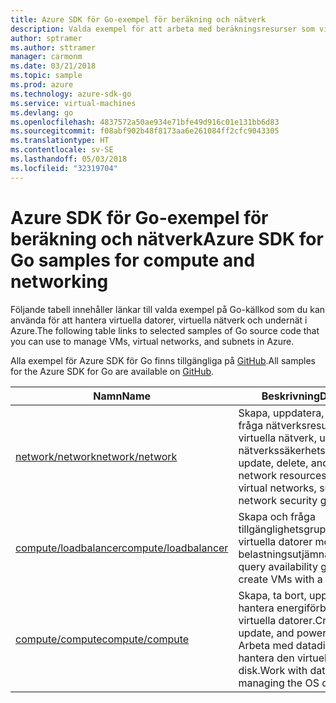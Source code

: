 ```yaml
---
title: Azure SDK för Go-exempel för beräkning och nätverk
description: Valda exempel för att arbeta med beräkningsresurser som virtuella datorer och virtuella nätverk från Azure SDK för Go.
author: sptramer
ms.author: sttramer
manager: carmonm
ms.date: 03/21/2018
ms.topic: sample
ms.prod: azure
ms.technology: azure-sdk-go
ms.service: virtual-machines
ms.devlang: go
ms.openlocfilehash: 4837572a50ae934e71bfe49d916c01e131bb6d83
ms.sourcegitcommit: f08abf902b48f8173aa6e261084ff2cfc9043305
ms.translationtype: HT
ms.contentlocale: sv-SE
ms.lasthandoff: 05/03/2018
ms.locfileid: "32319704"
---
```

# <a name="azure-sdk-for-go-samples-for-compute-and-networking"></a><span data-ttu-id="d0e06-103">Azure SDK för Go-exempel för beräkning och nätverk</span><span class="sxs-lookup"><span data-stu-id="d0e06-103">Azure SDK for Go samples for compute and networking</span></span>

<span data-ttu-id="d0e06-104">Följande tabell innehåller länkar till valda exempel på Go-källkod som du kan använda för att hantera virtuella datorer, virtuella nätverk och undernät i Azure.</span><span class="sxs-lookup"><span data-stu-id="d0e06-104">The following table links to selected samples of Go source code that you can use to manage VMs, virtual networks, and subnets in Azure.</span></span> 

<span data-ttu-id="d0e06-105">Alla exempel för Azure SDK för Go finns tillgängliga på [GitHub](https://github.com/Azure-Samples/azure-sdk-for-go-samples).</span><span class="sxs-lookup"><span data-stu-id="d0e06-105">All samples for the Azure SDK for Go are available on [GitHub](https://github.com/Azure-Samples/azure-sdk-for-go-samples).</span></span>

| <span data-ttu-id="d0e06-106">Namn</span><span class="sxs-lookup"><span data-stu-id="d0e06-106">Name</span></span> | <span data-ttu-id="d0e06-107">Beskrivning</span><span class="sxs-lookup"><span data-stu-id="d0e06-107">Description</span></span> |
|------|-------------|
| [<span data-ttu-id="d0e06-108">network/network</span><span class="sxs-lookup"><span data-stu-id="d0e06-108">network/network</span></span>](https://github.com/Azure-Samples/azure-sdk-for-go-samples/blob/master/network/network.go) | <span data-ttu-id="d0e06-109">Skapa, uppdatera, ta bort och fråga nätverksresurser, inklusive virtuella nätverk, undernät och nätverkssäkerhetsgrupper.</span><span class="sxs-lookup"><span data-stu-id="d0e06-109">Create, update, delete, and query network resources including virtual networks, subnets, and network security groups.</span></span> |
| [<span data-ttu-id="d0e06-110">compute/loadbalancer</span><span class="sxs-lookup"><span data-stu-id="d0e06-110">compute/loadbalancer</span></span>](https://github.com/Azure-Samples/azure-sdk-for-go-samples/blob/master/compute/loadbalancer.go) | <span data-ttu-id="d0e06-111">Skapa och fråga tillgänglighetsgrupper och skapa virtuella datorer med en belastningsutjämnare.</span><span class="sxs-lookup"><span data-stu-id="d0e06-111">Create and query availability groups, and create VMs with a load balancer.</span></span> |
| [<span data-ttu-id="d0e06-112">compute/compute</span><span class="sxs-lookup"><span data-stu-id="d0e06-112">compute/compute</span></span>](https://github.com/Azure-Samples/azure-sdk-for-go-samples/blob/master/compute/compute.go) | <span data-ttu-id="d0e06-113">Skapa, ta bort, uppdatera och hantera energiförbrukning för virtuella datorer.</span><span class="sxs-lookup"><span data-stu-id="d0e06-113">Create, delete, update, and power-manage VMs.</span></span> <span data-ttu-id="d0e06-114">Arbeta med datadiskar och hantera den virtuella datorns OS-disk.</span><span class="sxs-lookup"><span data-stu-id="d0e06-114">Work with data disks and managing the OS disk of the VM.</span></span> |
